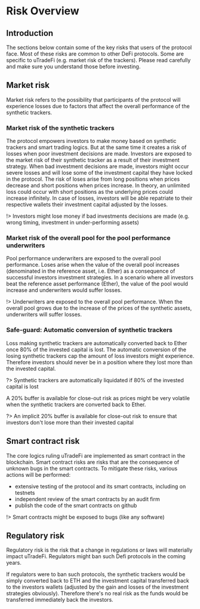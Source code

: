 
# Risk Overview

## Introduction

The sections below contain some of the key risks that users of the protocol face. Most of these risks are common to other DeFi protocols. Some are specific to uTradeFi (e.g. market risk of the trackers). Please read carefully and make sure you understand those before investing.

## Market risk

Market risk refers to the possibility that participants of the protocol will experience losses due to factors that affect the overall performance of the synthetic trackers.

### Market risk of the synthetic trackers

The protocol empowers investors to make money based on synthetic trackers and smart trading logics. But at the same time it creates a risk of losses when poor investment decisions are made. Investors are exposed to the market risk of their synthetic tracker as a result of their investment strategy. When bad investment decisions are made, investors might occur severe losses and will lose some of the investment capital they have locked in the protocol. The risk of loses arise from long positions when prices decrease and short positions when prices increase. In theory, an unlimited loss could occur with short positions as the underlying prices could increase infinitely. In case of losses, investors will be able repatriate to their respective wallets their investment capital adjusted by the losses.

!> Investors might lose money if bad investments decisions are made (e.g. wrong timing, investment in under-performing assets)

### Market risk of the overall pool for the pool performance underwriters

Pool performance underwriters are exposed to the overall pool performance. Loses arise when the value of the overall pool increases (denominated in the reference asset, i.e. Ether) as a consequence of successful investors investment strategies. In a scenario where all investors beat the reference asset performance (Ether), the value of the pool would increase and underwriters would suffer losses.

!> Underwriters are exposed to the overall pool performance. When the overall pool grows due to the increase of the prices of the synthetic assets, underwriters will suffer losses.

### Safe-guard: Automatic conversion of synthetic trackers

Loss making synthetic trackers are automatically converted back to Ether once 80% of the invested capital is lost. The automatic conversion of the losing synthetic trackers cap the amount of loss investors might experience. Therefore investors should never be in a position where they lost more than the invested capital.

?> Synthetic trackers are automatically liquidated if 80% of the invested capital is lost

A 20% buffer is available for close-out risk as prices might be very volatile when the synthetic trackers are converted back to Ether.

?> An implicit 20% buffer is available for close-out risk to ensure that investors don't lose more than their invested capital

## Smart contract risk

The core logics ruling uTradeFi are implemented as smart contract in the blockchain. Smart contract risks are risks that are the consequence of unknown bugs in the smart contracts. To mitigate these risks, various actions will be performed:
* extensive testing of the protocol and its smart contracts, including on testnets
* independent review of the smart contracts by an audit firm
* publish the code of the smart contracts on github

!> Smart contracts might be exposed to bugs (like any software)

## Regulatory risk

Regulatory risk is the risk that a change in regulations or laws will materially impact uTradeFi. Regulators might ban such Defi protocols in the coming years.

If regulators were to ban such protocols, the synthetic trackers would be simply converted back to ETH and the investment capital transferred back to the investors wallets (adjusted by the gain and losses of the investment strategies obviously). Therefore there's no real risk as the funds would be transferred immediately back the investors.
